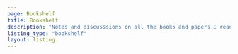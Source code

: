 ```yaml
---
page: Bookshelf
title: Bookshelf
description: "Notes and discusssions on all the books and papers I read."
listing_type: "bookshelf"
layout: listing
---
```

